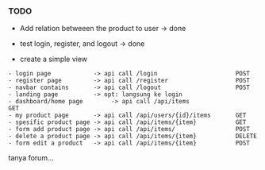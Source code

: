 ### TODO
- Add relation betweeen the product to user -> done
- test login, register, and logout -> done          


- create a simple view
```
- login page            -> api call /login                      POST
- register page         -> api call /register                   POST
- navbar contains       -> api call /logout                     POST
- landing page          -> opt: langsung ke login
- dashboard/home page        -> api call /api/items                  GET
- my product page       -> api call /api/users/{id}/items       GET
- spesific product page -> api call /api/items/{item}           GET
- form add product page -> api call /api/items/                 POST
- delete a product page -> api call /api/items/{item}           DELETE
- form edit a product   -> api call /api/items/{item}           POST    
```

tanya forum...
